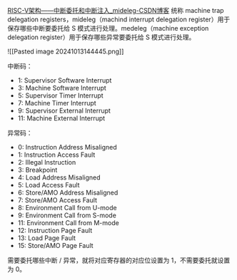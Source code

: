 [RISC-V架构——中断委托和中断注入_mideleg-CSDN博客](https://blog.csdn.net/weixin_42031299/article/details/134018259)
统称 machine trap delegation registers，mideleg（machind interrupt delegation register）用于保存哪些中断要委托给 S 模式进行处理。medeleg（machine exception delegation register）用于保存哪些异常要委托给 S 模式进行处理。

![[Pasted image 20241013144445.png]]

中断码：

- 1: Supervisor Software Interrupt
- 3: Machine Software Interrupt
- 5: Supervisor Timer Interrupt
- 7: Machine Timer Interrupt
- 9: Supervisor External Interrupt
- 11: Machine External Interrupt

异常码：

- 0: Instruction Address Misaligned
- 1: Instruction Access Fault
- 2: Illegal Instruction
- 3: Breakpoint
- 4: Load Address Misaligned
- 5: Load Access Fault
- 6: Store/AMO Address Misaligned
- 7: Store/AMO Access Fault
- 8: Environment Call from U-mode
- 9: Environment Call from S-mode
- 11: Environment Call from M-mode
- 12: Instruction Page Fault
- 13: Load Page Fault
- 15: Store/AMO Page Fault

需要委托哪些中断 / 异常，就将对应寄存器的对应位设置为 1，不需要委托就设置为 0。